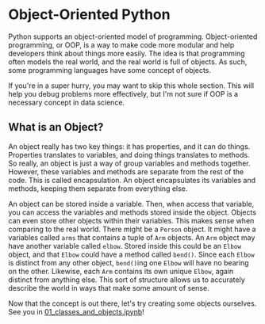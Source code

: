 # Object-Oriented Python

Python supports an object-oriented model of programming. Object-oriented programming, or OOP, is a way to make code more modular and help developers think about things more easily. The idea is that programming often models the real world, and the real world is full of objects. As such, some programming languages have some concept of objects.

If you're in a super hurry, you may want to skip this whole section. This will help you debug problems more effectively, but I'm not sure if OOP is a necessary concept in data science.

## What is an Object?
An object really has two key things: it has properties, and it can do things. Properties translates to variables, and doing things translates to methods. So really, an object is just a way of group variables and methods together. However, these variables and methods are separate from the rest of the code. This is called encapsulation. An object encapsulates its variables and methods, keeping them separate from everything else.

An object can be stored inside a variable. Then, when access that variable, you can access the variables and methods stored inside the object. Objects can even store other objects within their variables. This makes sense when comparing to the real world. There might be a `Person` object. It might have a variables called `arms` that contains a tuple of `Arm` objects. An `Arm` object may have another variable called `elbow`. Stored inside this could be an `Elbow` object, and that `Elbow` could have a method called `bend()`. Since each `Elbow` is distinct from any other object, `bend()`ing one `Elbow` will have no bearing on the other. Likewise, each `Arm` contains its own unique `Elbow`, again distinct from anything else. This sort of structure allows us to accurately describe the world in ways that make some amount of sense.

Now that the concept is out there, let's try creating some objects ourselves. See you in [01_classes_and_objects.ipynb](./01_classes_and_objects.ipynb)!
